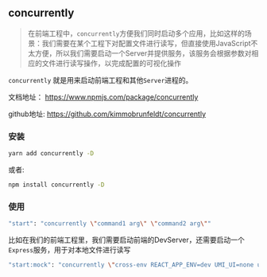 ## concurrently

> 在前端工程中，`concurrently`方便我们同时启动多个应用，比如这样的场景：我们需要在某个工程下对配置文件进行读写，但直接使用JavaScript不太方便，所以我们需要启动一个Server并提供服务，该服务会根据参数对相应的文件进行读写操作，以完成配置的可视化操作

`concurrently` 就是用来启动前端工程和其他`Server`进程的。

文档地址： <a href="https://www.npmjs.com/package/concurrently">https://www.npmjs.com/package/concurrently</a>

github地址: <a href="https://github.com/kimmobrunfeldt/concurrently">https://github.com/kimmobrunfeldt/concurrently</a>

### 安装

```bash
yarn add concurrently -D
```

或者:

```bash
npm install concurrently -D
```

### 使用

```bash
"start": "concurrently \"command1 arg\" \"command2 arg\""
```

比如在我们的前端工程里，我们需要启动前端的DevServer，还需要启动一个`Express`服务，用于对本地文件进行读写

```bash
"start:mock": "concurrently \"cross-env REACT_APP_ENV=dev UMI_UI=none umi dev\" \"node ./server/index.js\" ",
```